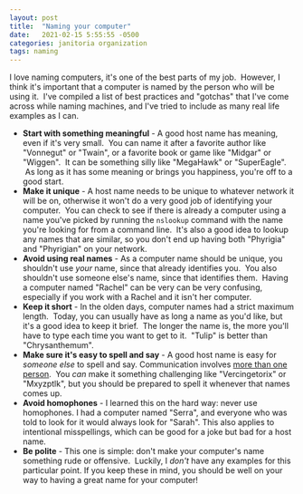 ```yaml
---
layout: post
title:  "Naming your computer"
date:   2021-02-15 5:55:55 -0500
categories: janitoria organization
tags: naming
---
```

I love naming computers, it's one of the best parts of my job.  However, I think it's important that a computer is named by the person who will be using it.  I've compiled a list of best practices and "gotchas" that I've come across while naming machines, and I've tried to include as many real life examples as I can.
- **Start with something meaningful** - A good host name has meaning, even if it's very small.  You can name it after a favorite author like "Vonnegut" or "Twain", or a favorite book or game like "Midgar" or "Wiggen".  It can be something silly like "MegaHawk" or "SuperEagle".  As long as it has some meaning or brings you happiness, you're off to a good start.
- **Make it unique** - A host name needs to be unique to whatever network it will be on, otherwise it won't do a very good job of identifying your computer.  You can check to see if there is already a computer using a name you've picked by running the `nslookup` command with the name you're looking for from a command line.  It's also a good idea to lookup any names that are similar, so you don't end up having both "Phyrigia" and "Phyrigian" on your network.
- **Avoid using real names** - As a computer name should be unique, you shouldn't use *your* name, since that already identifies you.  You also shouldn't use someone else's name, since that identifies them.  Having a computer named "Rachel" can be very can be very confusing, especially if you work with a Rachel and it isn't her computer.
- **Keep it short** - In the olden days, computer names had a strict maximum length.  Today, you can usually have as long a name as you'd like, but it's a good idea to keep it brief.  The longer the name is, the more you'll have to type each time you want to get to it.  "Tulip" is better than "Chrysanthemum".
- **Make sure it's easy to spell and say** - A good host name is easy for *someone else* to spell and say. Communication involves [more than one person]("https://xkcd.com/1984/").  You *can* make it something challenging like "Vercingetorix" or "Mxyzptlk", but you should be prepared to spell it whenever that names comes up.
- **Avoid homophones** - I learned this on the hard way: never use homophones. I had a computer named "Serra", and everyone who was told to look for it would always look for "Sarah". This also applies to intentional misspellings, which can be good for a joke but bad for a host name.
- **Be polite** - This one is simple: don't make your computer's name something rude or offensive.  Luckily, I *don't* have any examples for this particular point.
If you keep these in mind, you should be well on your way to having a great name for your computer!